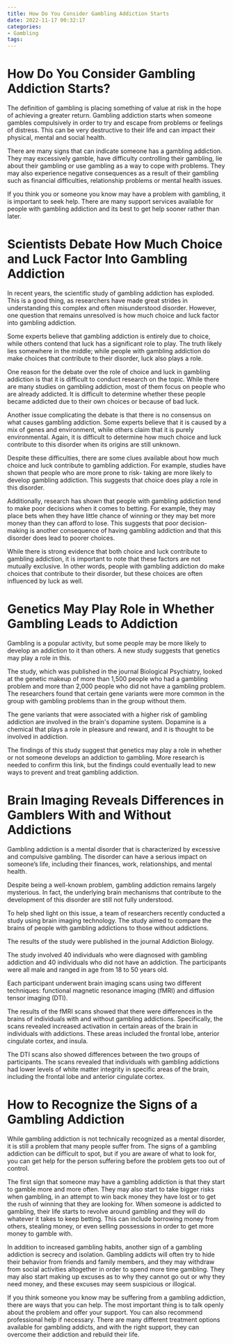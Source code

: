 ```yaml
---
title: How Do You Consider Gambling Addiction Starts
date: 2022-11-17 00:32:17
categories:
- Gambling
tags:
---
```



#  How Do You Consider Gambling Addiction Starts?

The definition of gambling is placing something of value at risk in the hope of achieving a greater return. Gambling addiction starts when someone gambles compulsively in order to try and escape from problems or feelings of distress. This can be very destructive to their life and can impact their physical, mental and social health.

There are many signs that can indicate someone has a gambling addiction. They may excessively gamble, have difficulty controlling their gambling, lie about their gambling or use gambling as a way to cope with problems. They may also experience negative consequences as a result of their gambling such as financial difficulties, relationship problems or mental health issues.

If you think you or someone you know may have a problem with gambling, it is important to seek help. There are many support services available for people with gambling addiction and its best to get help sooner rather than later.

#  Scientists Debate How Much Choice and Luck Factor Into Gambling Addiction

In recent years, the scientific study of gambling addiction has exploded. This is a good thing, as researchers have made great strides in understanding this complex and often misunderstood disorder. However, one question that remains unresolved is how much choice and luck factor into gambling addiction.

Some experts believe that gambling addiction is entirely due to choice, while others contend that luck has a significant role to play. The truth likely lies somewhere in the middle; while people with gambling addiction do make choices that contribute to their disorder, luck also plays a role.

One reason for the debate over the role of choice and luck in gambling addiction is that it is difficult to conduct research on the topic. While there are many studies on gambling addiction, most of them focus on people who are already addicted. It is difficult to determine whether these people became addicted due to their own choices or because of bad luck.

Another issue complicating the debate is that there is no consensus on what causes gambling addiction. Some experts believe that it is caused by a mix of genes and environment, while others claim that it is purely environmental. Again, it is difficult to determine how much choice and luck contribute to this disorder when its origins are still unknown.

Despite these difficulties, there are some clues available about how much choice and luck contribute to gambling addiction. For example, studies have shown that people who are more prone to risk- taking are more likely to develop gambling addiction. This suggests that choice does play a role in this disorder.

Additionally, research has shown that people with gambling addiction tend to make poor decisions when it comes to betting. For example, they may place bets when they have little chance of winning or they may bet more money than they can afford to lose. This suggests that poor decision- making is another consequence of having gambling addiction and that this disorder does lead to poorer choices.

While there is strong evidence that both choice and luck contribute to gambling addiction, it is important to note that these factors are not mutually exclusive. In other words, people with gambling addiction do make choices that contribute to their disorder, but these choices are often influenced by luck as well.

#  Genetics May Play Role in Whether Gambling Leads to Addiction

Gambling is a popular activity, but some people may be more likely to develop an addiction to it than others. A new study suggests that genetics may play a role in this.

The study, which was published in the journal Biological Psychiatry, looked at the genetic makeup of more than 1,500 people who had a gambling problem and more than 2,000 people who did not have a gambling problem. The researchers found that certain gene variants were more common in the group with gambling problems than in the group without them.

The gene variants that were associated with a higher risk of gambling addiction are involved in the brain's dopamine system. Dopamine is a chemical that plays a role in pleasure and reward, and it is thought to be involved in addiction.

The findings of this study suggest that genetics may play a role in whether or not someone develops an addiction to gambling. More research is needed to confirm this link, but the findings could eventually lead to new ways to prevent and treat gambling addiction.

#  Brain Imaging Reveals Differences in Gamblers With and Without Addictions

Gambling addiction is a mental disorder that is characterized by excessive and compulsive gambling. The disorder can have a serious impact on someone’s life, including their finances, work, relationships, and mental health.

Despite being a well-known problem, gambling addiction remains largely mysterious. In fact, the underlying brain mechanisms that contribute to the development of this disorder are still not fully understood.

To help shed light on this issue, a team of researchers recently conducted a study using brain imaging technology. The study aimed to compare the brains of people with gambling addictions to those without addictions.

The results of the study were published in the journal Addiction Biology.

The study involved 40 individuals who were diagnosed with gambling addiction and 40 individuals who did not have an addiction. The participants were all male and ranged in age from 18 to 50 years old.

Each participant underwent brain imaging scans using two different techniques: functional magnetic resonance imaging (fMRI) and diffusion tensor imaging (DTI).

The results of the fMRI scans showed that there were differences in the brains of individuals with and without gambling addictions. Specifically, the scans revealed increased activation in certain areas of the brain in individuals with addictions. These areas included the frontal lobe, anterior cingulate cortex, and insula.

The DTI scans also showed differences between the two groups of participants. The scans revealed that individuals with gambling addictions had lower levels of white matter integrity in specific areas of the brain, including the frontal lobe and anterior cingulate cortex.

#  How to Recognize the Signs of a Gambling Addiction

While gambling addiction is not technically recognized as a mental disorder, it is still a problem that many people suffer from. The signs of a gambling addiction can be difficult to spot, but if you are aware of what to look for, you can get help for the person suffering before the problem gets too out of control.

The first sign that someone may have a gambling addiction is that they start to gamble more and more often. They may also start to take bigger risks when gambling, in an attempt to win back money they have lost or to get the rush of winning that they are looking for. When someone is addicted to gambling, their life starts to revolve around gambling and they will do whatever it takes to keep betting. This can include borrowing money from others, stealing money, or even selling possessions in order to get more money to gamble with.

In addition to increased gambling habits, another sign of a gambling addiction is secrecy and isolation. Gambling addicts will often try to hide their behavior from friends and family members, and they may withdraw from social activities altogether in order to spend more time gambling. They may also start making up excuses as to why they cannot go out or why they need money, and these excuses may seem suspicious or illogical.

If you think someone you know may be suffering from a gambling addiction, there are ways that you can help. The most important thing is to talk openly about the problem and offer your support. You can also recommend professional help if necessary. There are many different treatment options available for gambling addicts, and with the right support, they can overcome their addiction and rebuild their life.